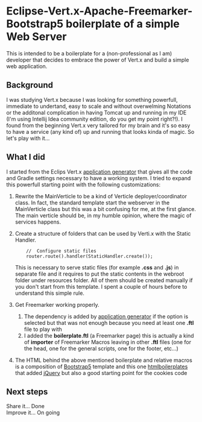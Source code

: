 # Eclipse-Vert.x-Apache-Freemarker-Bootstrap5 boilerplate of a simple Web Server

This is intended to be a boilerplate for a (non-professional as I am) developer that decides to embrace the power of Vert.x and build a simple web application. 

## Background
I was studying Vert.x because I was looking for something powerfull, immediate to undertand, easy to scale and without overwelming Notations or the additonal complication in having Tomcat up and running in my IDE (I'm using Intellij Idea community edition, do you get my point right?!).
I found from the beginning Vert.x very tailored for my brain and it's so easy to have a service (any kind of) up and running that looks kinda of magic.
So let's play with it...

## What I did 
I started from the Eclips Vert.x [application generator](https://start.vertx.io/) that gives all the code and Gradle settings necessary to have a working system.
I tried to expand this powerfull starting point with the following customizations:

1. Rewrite the MainVerticle to be a kind of Verticle deployer/coordinator class. In fact, the standard template start the webserver in the MainVerticle class but this was a bit confusing for me, at the first glance.
   The main verticle should be, in my humble opinion, where the magic of services happens.
   
2. Create a structure of folders that can be used by Verti.x with the Static Handler.
   ```
       //  Configure static files
       router.route().handler(StaticHandler.create());
    ```
   This is necessary to serve static files (for example **.css** and **.js**) in separate file and it requires to put the static contents in the webroot folder under resources folder.
   All of them should be created manually if you don't start from this template. I spent a couple of hours before to understand this simple rule.
   
3. Get Freemarker working properly. 
   1. The dependency is added by [application generator](https://start.vertx.io/) if the option is selected but that was not enough because you need at least one **.ftl** file to play with
   2. I added the **boilerplate.ftl** (a Freemarker page) this is actually a kind of **importer** of Freemarker Macros leaving in other **.ftl** files (one for the head, one for the general scripts, one for the footer, etc...)
   
4. The HTML behind the above mentioned boilerplate and relative macros is a composition of [Bootstrap5](https://getbootstrap.com/docs/5.0/getting-started/introduction/) template and this one [htmlboilerplates](https://htmlboilerplates.com/) that added [jQuery](https://jquery.com/) but also a good starting point for the cookies code

## Next steps
Share it... Done  
Improve it... On going
